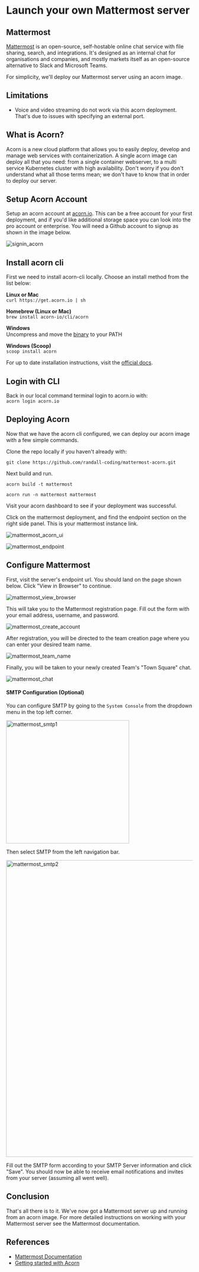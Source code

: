 # Launch your own Mattermost server

## Mattermost
[Mattermost](https://mattermost.com/) is an open-source, self-hostable online chat service with file sharing, search, and integrations. It's designed as an internal chat for organisations and companies, and mostly markets itself as an open-source alternative to Slack and Microsoft Teams.

For simplicity, we'll deploy our Mattermost server using an acorn image.

## Limitations 
* Voice and video streaming do not work via this acorn deployment.  That's due to issues with specifying an external port.

## What is Acorn?
Acorn is a new cloud platform that allows you to easily deploy, develop and manage web services with containerization.  A single acorn image can deploy all that you need: from a single container webserver, to a multi service Kubernetes cluster with high availability.  Don't worry if you don't understand what all those terms mean; we don't have to know that in order to deploy our server.

## Setup Acorn Account
Setup an acorn account at [acorn.io](https://acorn.io).  This can be a free account for your first deployment, and if you'd like additional storage space you can look into the pro account or enterprise.  You will need a Github account to signup as shown in the image below.

![signin_acorn](https://github.com/randall-coding/opensupports-docker/assets/39175191/d46815fb-d2d5-42cd-b93d-41ca541a63bd)

## Install acorn cli 
First we need to install acorn-cli locally.  Choose an install method from the list below:

**Linux or Mac** <br>
`curl https://get.acorn.io | sh`

**Homebrew (Linux or Mac)** <br>
`brew install acorn-io/cli/acorn`

**Windows** <br> 
Uncompress and move the [binary](https://cdn.acrn.io/cli/default_windows_amd64_v1/acorn.exe) to your PATH

**Windows (Scoop)** <br>
`scoop install acorn`

For up to date installation instructions, visit the [official docs](https://runtime-docs.acorn.io/installation/installing).

## Login with CLI
Back in our local command terminal login to acorn.io with: <br>
`acorn login acorn.io` 

## Deploying Acorn
Now that we have the acorn cli configured, we can deploy our acorn image with a few simple commands.

Clone the repo locally if you haven't already with:

`git clone https://github.com/randall-coding/mattermost-acorn.git`

Next build and run.

`acorn build -t mattermost`

`acorn run -n mattermost mattermost`

Visit your acorn dashboard to see if your deployment was successful.

Click on the mattermost deployment, and find the endpoint section on the right side panel.  This is your mattermost instance link.

![mattermost_acorn_ui](https://github.com/randall-coding/mattermost-acorn/assets/39175191/7094f1dc-2304-43d5-ba0e-5c260b4ba009)

![mattermost_endpoint](https://github.com/randall-coding/mattermost-acorn/assets/39175191/fee17478-bfe5-45bc-b807-94d8724c1a70)

## Configure Mattermost

First, visit the server's endpoint url. You should land on the page shown below. Click "View in Browser" to continue.

![mattermost_view_browser](https://github.com/randall-coding/mattermost-acorn/assets/39175191/234569ca-44cb-4259-ba51-df884f0f8586)

This will take you to the Mattermost registration page.  Fill out the form with your email address, username, and password.

![mattermost_create_account](https://github.com/randall-coding/mattermost-acorn/assets/39175191/c83ab444-3f6e-4470-b1ac-2730b370b869)

After registration, you will be directed to the team creation page where you can enter your desired team name.

![mattermost_team_name](https://github.com/randall-coding/mattermost-acorn/assets/39175191/a6501d1d-c280-4854-b058-fcb894c6ad67)

Finally, you will be taken to your newly created Team's "Town Square" chat.

![mattermost_chat](https://github.com/randall-coding/mattermost-acorn/assets/39175191/472f614d-6e27-46f8-9936-6ab6b89799c2)

#### SMTP Configuration (Optional)

You can configure SMTP by going to the `System Console` from the dropdown menu in the top left corner.

<img width="332" alt="mattermost_smtp1" src="https://github.com/randall-coding/mattermost-acorn/assets/39175191/ae5f1a7a-300e-48d9-8338-15559e99f535">

Then select SMTP from the left navigation bar.

<img width="800" alt="mattermost_smtp2" src="https://github.com/randall-coding/mattermost-acorn/assets/39175191/3dc1b7b6-ccf2-42ff-84c7-12be037450a4">

Fill out the SMTP form according to your SMTP Server information and click "Save".  You should now be able to receive email notifications and invites from your server (assuming all went well).

## Conclusion
That's all there is to it.  We've now got a Mattermost server up and running from an acorn image.
For more detailed instructions on working with your Mattermost server see the Mattermost documentation.

## References
* [Mattermost Documentation](https://docs.mattermost.com/)
* [Getting started with Acorn](https://docs.acorn.io/getting-started)
